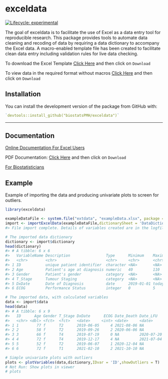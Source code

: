 
<!-- README.md is generated from README.Rmd. Please edit that file -->

# exceldata

<!-- badges: start -->

[![Lifecycle:
experimental](https://img.shields.io/badge/lifecycle-experimental-orange.svg)](https://lifecycle.r-lib.org/articles/stages.html#experimental)
<!--[![CRAN status](https://www.r-pkg.org/badges/version/exceldata)](https://CRAN.R-project.org/package=exceldata)-->
<!-- badges: end -->

The goal of exceldata is to facilitate the use of Excel as a data entry
tool for reproducible research. This package provides tools to automate
data cleaning and recoding of data by requiring a data dictionary to
accompany the Excel data. A macro-enabled template file has been created
to facilitate clean data entry including validation rules for live data
checking.

To download the Excel Template [Click
Here](https://github.com/biostatsPMH/exceldata/blob/main/images/DataDictionary0.9.1.xlsm)
and then click on `Download`

To view data in the required format without macros [Click
Here](https://github.com/biostatsPMH/exceldata/blob/main/inst/extdata/exampleData.xlsx)
and then click on `Download`

## Installation

<!--You can install the released version of PDstats from [CRAN](https://CRAN.R-project.org) with:

``` r
install.packages("PDstats")
```

And the development version from [GitHub](https://github.com/) with:
-->

You can install the development version of the package from GitHub with:

``` r
`devtools::install_github("biostatsPMH/exceldata")`
```

------------------------------------------------------------------------

## Documentation

[Online Documentation For Excel
Users](https://biostatspmh.github.io/exceldata/information-for-users-of-the-data-dictionary.html)

PDF Documentation: [Click
Here](https://github.com/biostatsPMH/exceldata/blob/main/docs/ExcelDictionaryUserManual.pdf)
and then click on `Download`
<!-- Note - this is created in a separate directory - Teaching/excelData Instructions -->

[For Biostatisticians](https://biostatspmh.github.io/exceldata/)

## Example

Example of importing the data and producing univariate plots to screen
for outliers.

``` r
library(exceldata)

exampleDataFile <- system.file("extdata", "exampleData.xlsx", package = "exceldata")
import <- importExcelData(exampleDataFile,dictionarySheet = 'DataDictionary',dataSheet = 'DataEntry')
#> File import complete. Details of variables created are in the logfile:  exampleData06Jan22.log

# The imported data dictionary 
dictionary <- import$dictionary
head(dictionary)
#> # A tibble: 6 x 6
#>   VariableName Description                Type      Minimum    Maximum Levels   
#>   <chr>        <chr>                      <chr>     <chr>      <chr>   <chr>    
#> 1 ID           unique patient identifier  character <NA>       <NA>    <NA>     
#> 2 Age          Patient's age at diagnosis numeric   40         110     <NA>     
#> 3 Gender       Patient's gender           category  <NA>       <NA>    m=Male,f~
#> 4 T_Stage      Tumour Staging             category  <NA>       <NA>    T0,T1,T2~
#> 5 DxDate       Date of Diagnosis          date      2019-01-01 today   <NA>     
#> 6 ECOG         Performance Status         integer   0          5       <NA>

# The imported data, with calculated variables
data <- import$data
head(data)
#> # A tibble: 6 x 9
#>   ID      Age Gender T_Stage DxDate      ECOG Date_Death Date_LFU   T0_Stg
#>   <chr> <dbl> <fct>  <fct>   <date>     <int> <date>     <date>     <fct> 
#> 1 1        77 f      T2      2019-06-05     4 2021-08-06 NA         T1up  
#> 2 2        58 f      T2      2019-09-26     2 2020-06-06 NA         T1up  
#> 3 3        66 f      T4      2019-07-19     0 NA         2020-07-20 T1up  
#> 4 4        72 f      T4      2019-12-17     4 NA         2021-07-04 T1up  
#> 5 5        52 f      T2      2019-06-07     1 2020-12-04 NA         T1up  
#> 6 6        72 f      T1      2021-02-10     2 2021-10-10 NA         T1up

# Simple univariate plots with outliers 
plots <- plotVariables(data,dictionary,IDvar = 'ID',showOutliers = T)
# Not Run: Show plots in viewer
# plots
```
